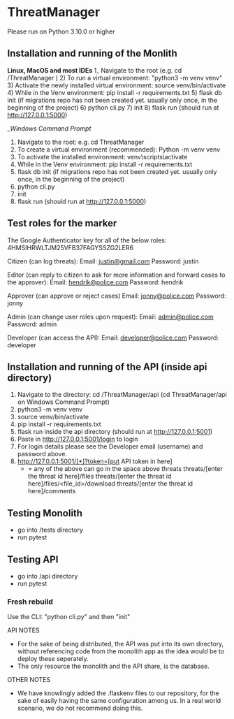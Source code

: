 # ThreatManager
Please run on Python 3.10.0 or higher

## Installation and running of the Monlith
__Linux, MacOS and most IDEs__
1_ Navigate to the root (e.g. cd /ThreatManager )
2) To run a virtual environment: "python3 -m venv venv"
3) Activate the newly installed virtual environment: source venv/bin/activate
4) While in the Venv environment: pip install -r requirements.txt
5) flask db init (if migrations repo has not been created yet. usually only once, in the beginning of the project)
6) python cli.py
7) init
8) flask run (should run at http://127.0.0.1:5000)

__Windows Command Prompt_
1) Navigate to the root: e.g. cd ThreatManager
2) To create a virtual environment (recommended): Python -m venv venv
3) To activate the installed environment: venv\scripts\activate
4) While in the Venv environment: pip install -r requirements.txt
5) flask db init (if migrations repo has not been created yet. usually only once, in the beginning of the project)
6) python cli.py
7) init
8) flask run (should run at http://127.0.0.1:5000)

## Test roles for the marker
The Google Authenticator key for all of the below roles: 4HMSIHRWLTJM25VFB37FAGYSSZG2LER6

Citizen (can log threats):
Email: justin@gmail.com
Password: justin

Editor (can reply to citizen to ask for more information and forward cases to the approver):
Email: hendrik@police.com
Password: hendrik

Approver (can approve or reject cases)
Email: jonny@police.com
Password: jonny

Admin (can change user roles upon request):
Email: admin@police.com
Password: admin

Developer (can access the API):
Email: developer@police.com
Password: developer


## Installation and running of the API  (inside api directory)
1) Navigate to the directory: cd /ThreatManager/api (cd ThreatManager/api on Windows Command Prompt)
2) python3 -m venv venv
3) source venv/bin/activate
4) pip install -r requirements.txt
5) flask run inside the api directory (should run at http://127.0.0.1:5001)
6) Paste in http://127.0.0.1:5001/login to login
7) For login details please see the Developer email (username) and password above.
8) http://127.0.0.1:5001/[*]?token=[put API token in here]
	* = any of the above can go in the space above
	threats
	threats/[enter the threat id here]/files
	threats/[enter the threat id here]/files/<file_id>/download
	threats/[enter the threat id here]/comments


## Testing Monolith
- go into /tests directory
- run pytest

## Testing API
- go into /api directory
- run pytest


### Fresh rebuild
Use the CLI: "python cli.py" and then "init"


API NOTES
- For the sake of being distributed, the API was put into its own directory, without referencing code from the monolith app as the idea would be to deploy these seperately.
- The only resource the monolith and the API share, is the database.

OTHER NOTES
- We have knowlingly added the .flaskenv files to our repository, for the sake of easily having the same configuration among us. In a real world scenario, we do not recommend doing this.
